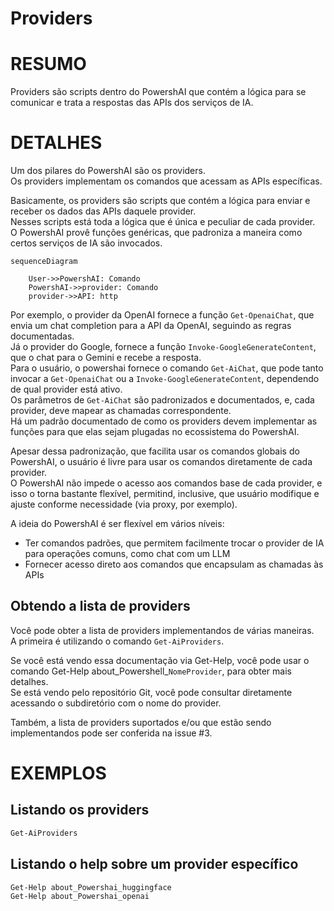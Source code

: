﻿# Providers  

# RESUMO <!--! @#Short --> 

Providers são scripts dentro do PowershAI que contém a lógica para se comunicar e trata a respostas das APIs dos serviços de IA.

# DETALHES  <!--! @#Long --> 

Um dos pilares do PowershAI são os providers.  
Os providers implementam os comandos que acessam as APIs específicas.  

Basicamente, os providers são scripts que contém a lógica para enviar e receber os dados das APIs daquele provider.  
Nesses scripts está toda a lógica que é única e peculiar de cada provider.  
O PowershAI provê funções genéricas, que padroniza a maneira como certos serviços de IA são invocados.  

```mermaid 
sequenceDiagram

    User->>PowershAI: Comando
    PowershAI->>provider: Comando
    provider->>API: http
```

Por exemplo, o provider da OpenAI fornece a função `Get-OpenaiChat`, que envia um chat completion para a API da OpenAI, seguindo as regras documentadas.  
Já o provider do Google, fornece a função `Invoke-GoogleGenerateContent`, que o chat para o Gemini e recebe a resposta.  
Para o usuário, o powershai fornece o comando `Get-AiChat`, que pode tanto invocar a `Get-OpenaiChat` ou a `Invoke-GoogleGenerateContent`, dependendo de qual provider está ativo.  
Os parâmetros de  `Get-AiChat` são padronizados e documentados, e, cada provider, deve mapear as chamadas correspondente.  
Há um padrão documentado de como os providers devem implementar as funções para que elas sejam plugadas no ecossistema do PowershAI.  


Apesar dessa padronização, que facilita usar os comandos globais do PowershAI, o usuário é livre para usar os comandos diretamente de cada provider.  
O PowershAI não impede o acesso aos comandos base de cada provider, e isso o torna bastante flexível, permitind, inclusive, que usuário modifique e ajuste conforme necessidade (via proxy, por exemplo).

A ideia do PowershAI é ser flexível em vários níveis:

- Ter comandos padrões, que permitem facilmente trocar o provider de IA para operações comuns, como chat com um LLM 
- Fornecer acesso direto aos comandos que encapsulam as chamadas às APIs

## Obtendo a lista de providers  

Você pode obter a lista de providers implementandos de várias maneiras.  
A primeira é utilizando o comando `Get-AiProviders`.  

Se você está vendo essa documentação via Get-Help, você pode usar o comando Get-Help about_Powershell_`NomeProvider`, para obter mais detalhes.  
Se está vendo pelo repositório Git, você pode consultar diretamente acessando o subdiretório com o nome do provider.

Também, a lista de providers suportados e/ou que estão sendo implementandos pode ser conferida na issue #3.


# EXEMPLOS <!--! @#Ex -->

## Listando os providers 

```powershell 
Get-AiProviders 
```

## Listando o help sobre um provider específico 

```
Get-Help about_Powershai_huggingface
Get-Help about_Powershai_openai
```


